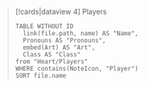 
> [!cards|dataview 4] Players
> ```dataview
> TABLE WITHOUT ID 
> 	link(file.path, name) AS "Name", 
> 	Pronouns AS "Pronouns",
> 	embed(Art) AS "Art",
> 	Class AS "Class"
> from "Heart/Players"
> WHERE contains(NoteIcon, "Player")
> SORT file.name
> ```

